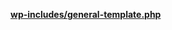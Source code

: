 <p><b><a href="https://developer.wordpress.org/reference/files/wp-includes/general-template.php/">wp-includes/general-template.php</a></b></p>

<blockquote>



</blockquote>
